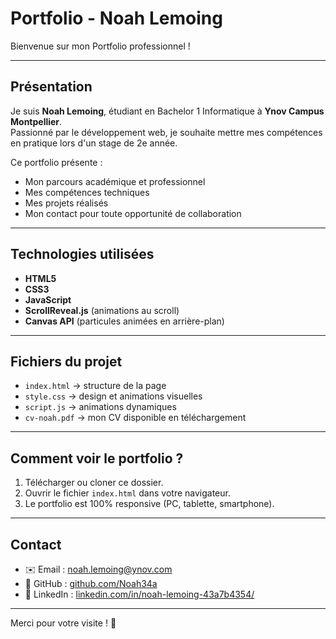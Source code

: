 # Portfolio - Noah Lemoing

Bienvenue sur mon Portfolio professionnel !

---

## Présentation

Je suis **Noah Lemoing**, étudiant en Bachelor 1 Informatique à **Ynov Campus Montpellier**.  
Passionné par le développement web, je souhaite mettre mes compétences en pratique lors d'un stage de 2e année.

Ce portfolio présente :
- Mon parcours académique et professionnel
- Mes compétences techniques
- Mes projets réalisés
- Mon contact pour toute opportunité de collaboration

---

## Technologies utilisées

- **HTML5**
- **CSS3**
- **JavaScript**
- **ScrollReveal.js** (animations au scroll)
- **Canvas API** (particules animées en arrière-plan)

---

## Fichiers du projet

- `index.html` → structure de la page
- `style.css` → design et animations visuelles
- `script.js` → animations dynamiques
- `cv-noah.pdf` → mon CV disponible en téléchargement

---

## Comment voir le portfolio ?

1. Télécharger ou cloner ce dossier.
2. Ouvrir le fichier `index.html` dans votre navigateur.
3. Le portfolio est 100% responsive (PC, tablette, smartphone).

---

## Contact

- ✉️ Email : [noah.lemoing@ynov.com](mailto:noah.lemoing@ynov.com)
- 🐙 GitHub : [github.com/Noah34a](https://github.com/Noah34a)
- 🔗 LinkedIn : [linkedin.com/in/noah-lemoing-43a7b4354/](https://www.linkedin.com/in/noah-lemoing-43a7b4354/)

---

Merci pour votre visite ! 🚀
